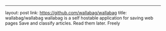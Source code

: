 ---
layout: post
link: https://github.com/wallabag/wallabag
title: wallabag/wallabag wallabag is a self hostable application for saving web pages  Save and classify articles. Read them later. Freely
